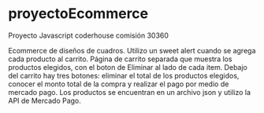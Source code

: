 # proyectoEcommerce
Proyecto Javascript coderhouse comisión 30360

Ecommerce de diseños de cuadros. 
Utilizo un sweet alert cuando se agrega cada producto al carrito. 
Página de carrito separada que muestra los productos elegidos, con el boton de Eliminar al lado de cada item. 
Debajo del carrito hay tres botones: eliminar el total de los productos elegidos, conocer el monto total de la compra y realizar el pago por medio de mercado pago.
Los productos se encuentran en un archivo json y utilizo la API de Mercado Pago.
